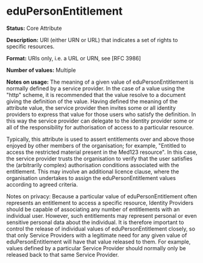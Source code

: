 ---
---

# eduPersonEntitlement

**Status:** Core Attribute

**Description:** URI (either URN or URL) that indicates a set of rights to specific resources.

**Format:** URIs only, i.e. a URL or URN, see [RFC 3986]

**Number of values:** Multiple

**Notes on usage:** The meaning of a given value of eduPersonEntitlement is normally defined by a service provider. In the case of a value using the "http" scheme, it is recommended that the value resolve to a document giving the definition of the value. Having defined the meaning of the attribute value, the service provider then invites some or all identity providers to express that value for those users who satisfy the definition. In this way the service provider can delegate to the identity provider some or all of the responsibility for authorisation of access to a particular resource.

Typically, this attribute is used to assert entitlements over and above those enjoyed by other members of the organisation; for example, "Entitled to access the restricted material present in the Med123 resource". In this case, the service provider trusts the organisation to verify that the user
satisfies the (arbitrarily complex) authorisation conditions associated with the entitlement. This may involve an additional licence clause, where the organisation undertakes to assign the eduPersonEntitlement values according to agreed criteria. 

Notes on privacy: Because a particular value of eduPersonEntitlement often represents an entitlement to access a specific resource, Identity Providers should be capable of associating any number of entitlements with an individual user. However, such entitlements may represent personal or even sensitive personal data about the individual. It is therefore important to control the release of individual values of eduPersonEntitlement closely, so that only Service Providers with a legitimate need for any given value of eduPersonEntitlement will have that value released to them. For example, values defined by a particular Service Provider should normally only be released back to that same Service Provider.
